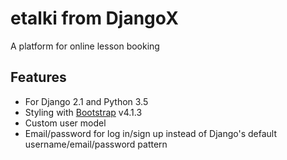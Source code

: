 # etalki from DjangoX

A platform for online lesson booking

## Features

- For Django 2.1 and Python 3.5
- Styling with [Bootstrap](https://github.com/twbs/bootstrap) v4.1.3
- Custom user model
- Email/password for log in/sign up instead of Django's default username/email/password pattern


